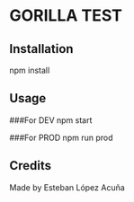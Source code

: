 # GORILLA TEST

## Installation

npm install

## Usage

###For DEV
npm start

###For PROD
npm run prod

## Credits

Made by Esteban López Acuña
